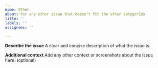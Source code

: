 ```yaml
---
name: Other
about: For any other issue that doesn't fit the other categories
title: ''
labels: ''
assignees: ''

---
```


**Describe the issue**
A clear and concise description of what the issue is.

**Additional context**
Add any other context or screenshots about the issue here. (optional)
